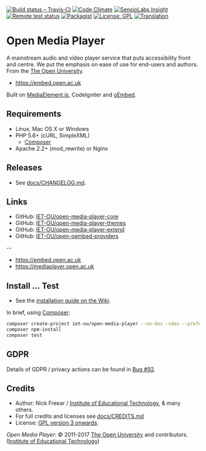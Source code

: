 
<!--[![Vote! Jisc][jisc-icon]][jisc]-->

[![Build status – Travis-CI][travis-icon]][travis]  [![Code Climate][climate-icon]][climate]
[![SensioLabs Insight][sensio-icon]][sensio] [![Remote test status][rtest-icon]][rtest]
[![Packagist][packagist-icon-x]][packagist]  [![License: GPL][license-icon]][gpl]
[![Translation][trans-icon]][trans]


# Open Media Player

A mainstream audio and video player service that puts accessibility front and centre.
We put the emphasis on ease of use for end-users and authors. From the [The Open University][ou].

* <https://embed.open.ac.uk>

Built on [MediaElement.js][], CodeIgniter and [oEmbed][].


## Requirements

* Linux, Mac OS X or Windows
* PHP 5.6+ (cURL, SimpleXML)
    * [Composer][]
* Apache 2.2+ (mod_rewrite) or Nginx


## Releases

* See [docs/CHANGELOG.md](docs/CHANGELOG.md).

## Links

* GitHub: [IET-OU/open-media-player-core][]
* GitHub: [IET-OU/open-media-player-themes][]
* GitHub: [IET-OU/open-media-player-extend][]
* GitHub: [IET-OU/open-oembed-providers][]

--

* <https://embed.open.ac.uk>
* <https://mediaplayer.open.ac.uk>

## Install ... Test

* See the [installation guide on the Wiki][install].

In brief, using [Composer][]:

```sh
composer create-project iet-ou/open-media-player --no-dev -sdev --prefer-dist
composer npm-install
composer test
```

## GDPR

Details of GDPR / privacy actions can be found in [Bug #92][].

## Credits

 * Author: Nick Freear / [Institute of Educational Technology][iet], & many others.
 * For full credits and licenses see [docs/CREDITS.md](docs/CREDITS.md)
 * License:  [GPL version 3 onwards][gpl].

_Open Media Player_: © 2011-2017 [The Open University][ou] and contributors. ([Institute of Educational Technology][iet])


[gpl]: LICENSE.txt "GNU General Public License 3.0 or (at your option) any later version / GPL-3.0+"
[gpl-ext]: https://gnu.org/licenses/gpl.html "GPL-3.0+"
[code]: https://github.com/IET-OU/open-media-player
[IET-OU/open-media-player-core]: https://github.com/IET-OU/open-media-player-core "License: GPL-3.0+"
[IET-OU/open-media-player-themes]:  https://github.com/IET-OU/open-media-player-themes "License: MIT"
[IET-OU/open-media-player-extend]: https://github.com/IET-OU/open-media-player-extend
[IET-OU/open-oembed-providers]:  https://github.com/IET-OU/open-oembed-providers
[install]: https://github.com/IET-OU/open-media-player/wiki/Install
[Composer]: https://getcomposer.org/
[MediaElement.js]: https://mediaelementjs.com/
[oEmbed]: https://oembed.com/ "oEmbed API specification"
[iet]: https://iet.open.ac.uk/
[ou]: https://www.open.ac.uk/

[packagist]: https://packagist.org/packages/IET-OU/open-media-player
[packagist-icon]: https://img.shields.io/packagist/v/IET-OU/open-media-player.svg#!v2.x-dev
[packagist-icon-x]: https://img.shields.io/badge/packagist-2.0--beta*-671c37.svg#!dark-red
[packagist-icon-p]: https://img.shields.io/badge/packagist-2.0--beta*-e3046b.svg#!pink
[license-icon]: https://img.shields.io/packagist/l/IET-OU/open-media-player.svg?style=flat
[travis]:  https://travis-ci.org/IET-OU/open-media-player
[travis-icon]: https://api.travis-ci.org/IET-OU/open-media-player.svg?branch=2.x "Build status – Travis-CI"
[climate]: https://codeclimate.com/github/IET-OU/open-media-player
[climate-icon]: https://codeclimate.com/github/IET-OU/open-media-player/badges/gpa.svg
[sensio]: https://insight.sensiolabs.com/projects/18d6d958-4571-4529-8c0c-5a70fa29be65 "SensioLabs Insight"
[sensio-icon]: https://insight.sensiolabs.com/projects/18d6d958-4571-4529-8c0c-5a70fa29be65/mini.png
[reposs]: https://reposs.herokuapp.com/?path=IET-OU/open-media-player "Repo size"
[rtest]: http://iet-embed-acct.open.ac.uk/dev/ou-media-player-test/report/ "Remote test status"
[rtest-icon]: http://iet-embed-acct.open.ac.uk/dev/ou-media-player-test/report/svg/
[jisc]: https://elevator.jisc.ac.uk/e/accessiblebydesign/#!/idea/open-media-player
[jisc-icon]: https://img.shields.io/badge/Jisc-vote_%E2%9C%93-ff6d00.svg "Vote for us in the Jisc Accessible by Design challenge"

[trans]: http://weblate.iet.open.ac.uk/projects/open-media-player/core "Translation status"
[trans-icon]: http://weblate.iet.open.ac.uk/widgets/open-media-player/-/shields-badge.svg?utm_source=widget
[bug #92]: https://github.com/IET-OU/open-media-player/issues/92 "GDPR/privacy"

[End]: //
